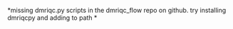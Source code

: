 *missing dmriqc.py scripts in the dmriqc_flow repo on github. try installing dmriqcpy and adding to path *
